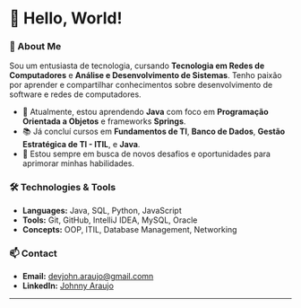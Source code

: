 # 👋 Hello, World!

### 🚀 About Me
Sou um entusiasta de tecnologia, cursando **Tecnologia em Redes de Computadores** e **Análise e Desenvolvimento de Sistemas**. Tenho paixão por aprender e compartilhar conhecimentos sobre desenvolvimento de software e redes de computadores.

- 🌱 Atualmente, estou aprendendo **Java** com foco em **Programação Orientada a Objetos** e frameworks **Springs**.
- 📚 Já concluí cursos em **Fundamentos de TI**, **Banco de Dados**, **Gestão Estratégica de TI - ITIL**, e **Java**.
- 🎯 Estou sempre em busca de novos desafios e oportunidades para aprimorar minhas habilidades.

### 🛠️ Technologies & Tools
- **Languages:** Java, SQL, Python, JavaScript
- **Tools:** Git, GitHub, IntelliJ IDEA, MySQL, Oracle
- **Concepts:** OOP, ITIL, Database Management, Networking

### 📫 Contact
- **Email:** devjohn.araujo@gmail.comn
- **LinkedIn:** [Johnny Araujo](https://www.linkedin.com/in//johnny-araujo-71508b312)

---

<!---
johnnyxx7/johnnyxx7 is a ✨ special ✨ repository because its `README.md` (this file) appears on your GitHub profile.
You can click the Preview link to take a look at your changes.
--->
